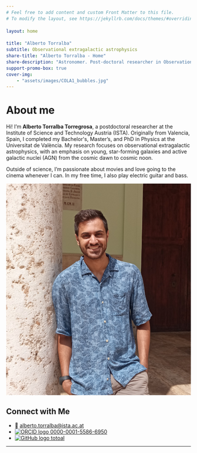```yaml
---
# Feel free to add content and custom Front Matter to this file.
# To modify the layout, see https://jekyllrb.com/docs/themes/#overriding-theme-defaults

layout: home

title: "Alberto Torralba"
subtitle: Observational extragalactic astrophysics
share-title: "Alberto Torralba - Home"
share-description: "Astronomer. Post-doctoral researcher in Observational Extragalaxtic Astrophysics."
support-promo-box: true
cover-img:
    - "assets/images/COLA1_bubbles.jpg"
---
```


# About me

Hi! I’m **Alberto Torralba Torregrosa**, a postdoctoral researcher at the Institute of Science and Technology Austria (ISTA). Originally from Valencia, Spain, I completed my Bachelor's, Master’s, and PhD in Physics at the Universitat de València. My research focuses on observational extragalactic astrophysics, with an emphasis on young, star-forming galaxies and active galactic nuclei (AGN) from the cosmic dawn to cosmic noon.

Outside of science, I’m passionate about movies and love going to the cinema whenever I can. In my free time, I also play electric guitar and bass.

![Alberto Torralba](assets/images/yo2_crop.jpg)

## Connect with Me

- 📧 [alberto.torralba@ista.ac.at](mailto:alberto.torralba@ista.ac.at)
- [![ORCID logo](https://orcid.org/sites/default/files/images/orcid_16x16.png) 0000-0001-5586-6950](https://orcid.org/0000-0001-5586-6950)
- [![GitHub logo](https://upload.wikimedia.org/wikipedia/commons/thumb/9/91/Octicons-mark-github.svg/16px-Octicons-mark-github.svg.png) totoal](https://github.com/totoal)


---
